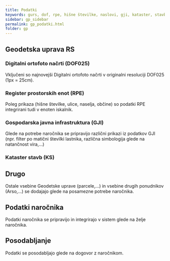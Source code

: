 ```yaml
---
title: Podatki
keywords: gurs, dof, rpe, hišne številke, naslovi, gji, kataster, stavb, infrastruktura
sidebar: gp_sidebar
permalink: gp_podatki.html
folder: gp
---
```


## Geodetska uprava RS

### Digitalni ortofoto načrti (DOF025)
Vključeni so najnovejši Digitalni ortofoto načrti v originalni resoluciji DOF025 (1px = 25cm).

### Register prostorskih enot (RPE)
Poleg prikaza (hišne številke, ulice, naselja, občine) so podatki RPE integrirani tudi v enoten iskalnik.

### Gospodarska javna infrastruktura (GJI)
Glede na potrebe naročnika se pripravijo različni prikazi iz podatkov GJI (npr. filter po matični številki lastnika, različna
simbologija glede na natančnost vira,...)

### Kataster stavb (KS)

## Drugo
Ostale vsebine Geodetske uprave (parcele,...) in vsebine drugih ponudnikov (Arso,...) se dodajajo glede na posamezne potrebe naročnika.

## Podatki naročnika
Podatki naročnika se pripravijo in integrirajo v sistem glede na želje naročnika.

## Posodabljanje
Podatki se posodabljajo glede na dogovor z naročnikom.

